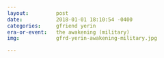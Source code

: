 ```yaml
---
layout:         post
date:           2018-01-01 18:10:54 -0400
categories:     gfriend yerin
era-or-event:   the awakening (military)
img:            gfrd-yerin-awakening-military.jpg

---
```

